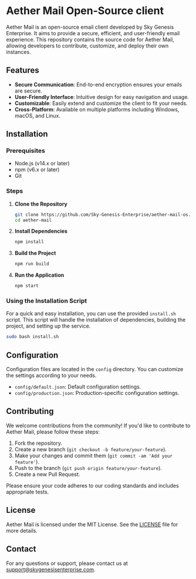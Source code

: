 # Aether Mail Open-Source client

Aether Mail is an open-source email client developed by Sky Genesis Enterprise. It aims to provide a secure, efficient, and user-friendly email experience. This repository contains the source code for Aether Mail, allowing developers to contribute, customize, and deploy their own instances.

## Features

- **Secure Communication**: End-to-end encryption ensures your emails are secure.
- **User-Friendly Interface**: Intuitive design for easy navigation and usage.
- **Customizable**: Easily extend and customize the client to fit your needs.
- **Cross-Platform**: Available on multiple platforms including Windows, macOS, and Linux.

## Installation

### Prerequisites

- Node.js (v14.x or later)
- npm (v6.x or later)
- Git

### Steps

1. **Clone the Repository**

    ```bash
    git clone https://github.com/Sky-Genesis-Enterprise/aether-mail-os.git
    cd aether-mail
    ```

2. **Install Dependencies**

    ```bash
    npm install
    ```

3. **Build the Project**

    ```bash
    npm run build
    ```

4. **Run the Application**

    ```bash
    npm start
    ```

### Using the Installation Script

For a quick and easy installation, you can use the provided `install.sh` script. This script will handle the installation of dependencies, building the project, and setting up the service.

```bash
sudo bash install.sh
```

## Configuration

Configuration files are located in the `config` directory. You can customize the settings according to your needs.

- `config/default.json`: Default configuration settings.
- `config/production.json`: Production-specific configuration settings.

## Contributing

We welcome contributions from the community! If you'd like to contribute to Aether Mail, please follow these steps:

1. Fork the repository.
2. Create a new branch (`git checkout -b feature/your-feature`).
3. Make your changes and commit them (`git commit -am 'Add your feature'`).
4. Push to the branch (`git push origin feature/your-feature`).
5. Create a new Pull Request.

Please ensure your code adheres to our coding standards and includes appropriate tests.

## License

Aether Mail is licensed under the MIT License. See the [LICENSE](LICENSE) file for more details.

## Contact

For any questions or support, please contact us at support@skygenesisenterprise.com.
